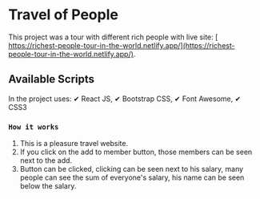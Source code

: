 # Travel of People

This project was a tour with different rich people with live site: [ https://richest-people-tour-in-the-world.netlify.app/](https://richest-people-tour-in-the-world.netlify.app/).

## Available Scripts

In the project uses:
✔ React JS,
✔ Bootstrap CSS,
✔ Font Awesome,
✔ CSS3

### `How it works`

1. This is a pleasure travel website.
2. If you click on the add to member button, those members can be seen next to the add.
3. Button can be clicked, clicking can be seen next to his salary, many people can see the sum of everyone's salary, his name can be seen below the salary.
